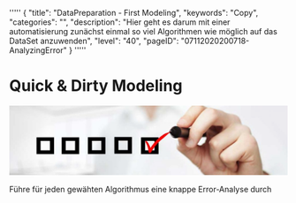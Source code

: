 '''''
{
"title": "DataPreparation - First Modeling",
"keywords": "Copy",
"categories": "",
"description": "Hier geht es darum mit einer automatisierung zunächst einmal so viel Algorithmen wie möglich auf das DataSet anzuwenden",
"level": "40",
"pageID": "07112020200718-AnalyzingError"
}
'''''

# Quick & Dirty Modeling

![BannerChecklist](./../imgs/2020-11-19-08-20-02.png)

Führe für jeden gewähten Algorithmus eine knappe Error-Analyse durch
